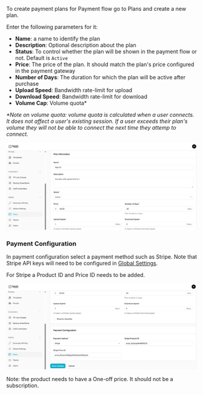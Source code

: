 To create payment plans for Payment flow go to Plans and create a new plan.

Enter the following parameters for it:

- **Name**: a name to identify the plan
- **Description**: Optional description about the plan
- **Status**: To control whether the plan will be shown in the payment flow or not. Default is `Active`
- **Price**: The price of the plan. It should match the plan's price configured in the payment gateway
- **Number of Days**: The duration for which the plan will be active after purchase
- **Upload Speed**: Bandwidth rate-limit for upload
- **Download Speed**: Bandwidth rate-limit for download
- **Volume Cap**: Volume quota*

_*Note on volume quota: volume quota is calculated when a user connects. It does not affect a user's existing session. If a user exceeds their plan's volume they will not be able to connect the next time they attemp to connect._



![Plan Parameters](assets/images/plans/parameters.png)

### Payment Configuration

In payment configuration select a payment method such as Stripe. Note that Stripe API keys will need to be configured in [Global Settings](global-settings.md/#payment-gateway).

For Stripe a Product ID and Price ID needs to be added.

![Payment Configuration](assets/images/plans/payment-configuration.png)

Note: the product needs to have a One-off price. It should not be a subscription.